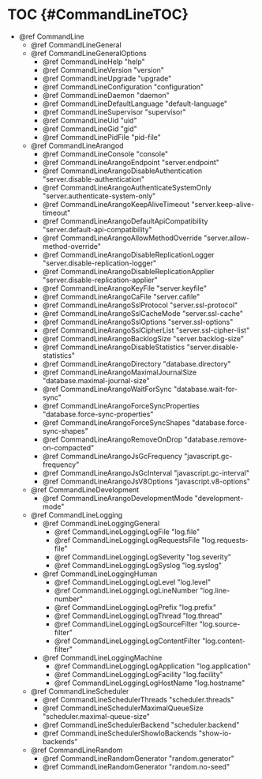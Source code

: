TOC {#CommandLineTOC}
=====================

- @ref CommandLine
  - @ref CommandLineGeneral
  - @ref CommandLineGeneralOptions
    - @ref CommandLineHelp "help"
    - @ref CommandLineVersion "version"
    - @ref CommandLineUpgrade "upgrade"
    - @ref CommandLineConfiguration "configuration"
    - @ref CommandLineDaemon "daemon"
    - @ref CommandLineDefaultLanguage "default-language"
    - @ref CommandLineSupervisor "supervisor"
    - @ref CommandLineUid "uid"
    - @ref CommandLineGid "gid"
    - @ref CommandLinePidFile "pid-file"
  - @ref CommandLineArangod
    - @ref CommandLineConsole "console"
    - @ref CommandLineArangoEndpoint "server.endpoint"
    - @ref CommandLineArangoDisableAuthentication "server.disable-authentication"
    - @ref CommandLineArangoAuthenticateSystemOnly "server.authenticate-system-only"
    - @ref CommandLineArangoKeepAliveTimeout "server.keep-alive-timeout"
    - @ref CommandLineArangoDefaultApiCompatibility "server.default-api-compatibility"
    - @ref CommandLineArangoAllowMethodOverride "server.allow-method-override"
    - @ref CommandLineArangoDisableReplicationLogger "server.disable-replication-logger"
    - @ref CommandLineArangoDisableReplicationApplier "server.disable-replication-applier"
    - @ref CommandLineArangoKeyFile "server.keyfile"
    - @ref CommandLineArangoCaFile "server.cafile"
    - @ref CommandLineArangoSslProtocol "server.ssl-protocol"
    - @ref CommandLineArangoSslCacheMode "server.ssl-cache"
    - @ref CommandLineArangoSslOptions "server.ssl-options"
    - @ref CommandLineArangoSslCipherList "server.ssl-cipher-list"
    - @ref CommandLineArangoBacklogSize "server.backlog-size"
    - @ref CommandLineArangoDisableStatistics "server.disable-statistics"
    - @ref CommandLineArangoDirectory "database.directory"
    - @ref CommandLineArangoMaximalJournalSize "database.maximal-journal-size"
    - @ref CommandLineArangoWaitForSync "database.wait-for-sync"
    - @ref CommandLineArangoForceSyncProperties "database.force-sync-properties"
    - @ref CommandLineArangoForceSyncShapes "database.force-sync-shapes"
    - @ref CommandLineArangoRemoveOnDrop "database.remove-on-compacted"
    - @ref CommandLineArangoJsGcFrequency "javascript.gc-frequency"
    - @ref CommandLineArangoJsGcInterval "javascript.gc-interval"
    - @ref CommandLineArangoJsV8Options "javascript.v8-options"
  - @ref CommandLineDevelopment
    - @ref CommandLineArangoDevelopmentMode "development-mode"
  - @ref CommandLineLogging
    - @ref CommandLineLoggingGeneral
      - @ref CommandLineLoggingLogFile "log.file"
      - @ref CommandLineLoggingLogRequestsFile "log.requests-file"
      - @ref CommandLineLoggingLogSeverity "log.severity"
      - @ref CommandLineLoggingLogSyslog "log.syslog"
    - @ref CommandLineLoggingHuman
      - @ref CommandLineLoggingLogLevel "log.level"
      - @ref CommandLineLoggingLogLineNumber "log.line-number"
      - @ref CommandLineLoggingLogPrefix "log.prefix"
      - @ref CommandLineLoggingLogThread "log.thread"
      - @ref CommandLineLoggingLogSourceFilter "log.source-filter"
      - @ref CommandLineLoggingLogContentFilter "log.content-filter"
    - @ref CommandLineLoggingMachine
      - @ref CommandLineLoggingLogApplication "log.application"
      - @ref CommandLineLoggingLogFacility "log.facility"
      - @ref CommandLineLoggingLogHostName "log.hostname"
  - @ref CommandLineScheduler
    - @ref CommandLineSchedulerThreads "scheduler.threads"
    - @ref CommandLineSchedulerMaximalQueueSize "scheduler.maximal-queue-size"
    - @ref CommandLineSchedulerBackend "scheduler.backend"
    - @ref CommandLineSchedulerShowIoBackends "show-io-backends"
  - @ref CommandLineRandom
    - @ref CommandLineRandomGenerator "random.generator"
    - @ref CommandLineRandomGenerator "random.no-seed"
